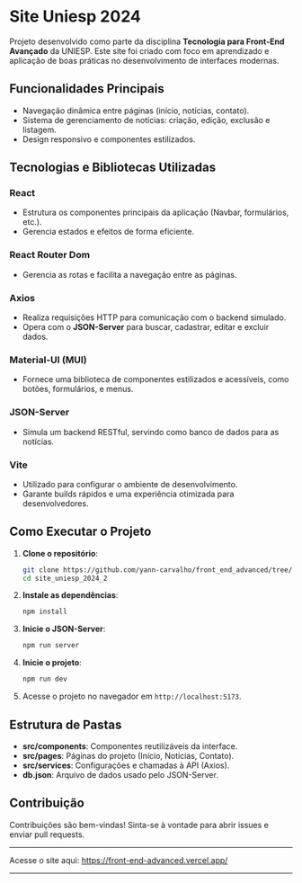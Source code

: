 # Site Uniesp 2024

Projeto desenvolvido como parte da disciplina **Tecnologia para Front-End Avançado** da UNIESP. Este site foi criado com foco em aprendizado e aplicação de boas práticas no desenvolvimento de interfaces modernas.

## Funcionalidades Principais
- Navegação dinâmica entre páginas (início, notícias, contato).
- Sistema de gerenciamento de notícias: criação, edição, exclusão e listagem.
- Design responsivo e componentes estilizados.

## Tecnologias e Bibliotecas Utilizadas

### **React**
- Estrutura os componentes principais da aplicação (Navbar, formulários, etc.).
- Gerencia estados e efeitos de forma eficiente.

### **React Router Dom**
- Gerencia as rotas e facilita a navegação entre as páginas.

### **Axios**
- Realiza requisições HTTP para comunicação com o backend simulado.
- Opera com o **JSON-Server** para buscar, cadastrar, editar e excluir dados.

### **Material-UI (MUI)**
- Fornece uma biblioteca de componentes estilizados e acessíveis, como botões, formulários, e menus.

### **JSON-Server**
- Simula um backend RESTful, servindo como banco de dados para as notícias.

### **Vite**
- Utilizado para configurar o ambiente de desenvolvimento.
- Garante builds rápidos e uma experiência otimizada para desenvolvedores.

## Como Executar o Projeto

1. **Clone o repositório**:
   ```bash
   git clone https://github.com/yann-carvalho/front_end_advanced/tree/main/site_uniesp_2024_2
   cd site_uniesp_2024_2
   ```

2. **Instale as dependências**:
   ```bash
   npm install
   ```

3. **Inicie o JSON-Server**:
   ```bash
   npm run server
   ```

4. **Inicie o projeto**:
   ```bash
   npm run dev
   ```

5. Acesse o projeto no navegador em `http://localhost:5173`.

## Estrutura de Pastas
- **src/components**: Componentes reutilizáveis da interface.
- **src/pages**: Páginas do projeto (Início, Notícias, Contato).
- **src/services**: Configurações e chamadas à API (Axios).
- **db.json**: Arquivo de dados usado pelo JSON-Server.

## Contribuição
Contribuições são bem-vindas! Sinta-se à vontade para abrir issues e enviar pull requests.

---

Acesse o site aqui: https://front-end-advanced.vercel.app/

--- 
